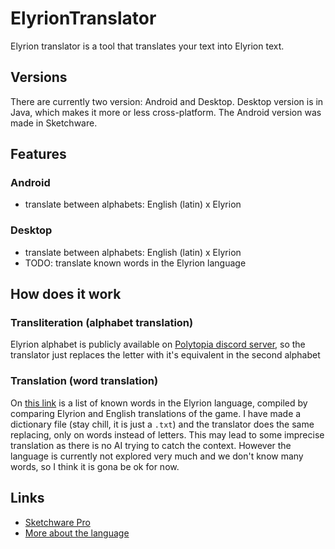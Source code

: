 # ElyrionTranslator
Elyrion translator is a tool that translates your text into Elyrion text.
## Versions
There are currently two version: Android and Desktop. Desktop version is in Java, which makes it more or less cross-platform. The Android version was made in Sketchware.
## Features
### Android
- translate between alphabets: English (latin) x Elyrion
### Desktop
- translate between alphabets: English (latin) x Elyrion
- TODO: translate known words in the Elyrion language
## How does it work
### Transliteration (alphabet translation)
Elyrion alphabet is publicly available on [Polytopia discord server](https://discord.gg/polytopia), so the translator just replaces the letter with it's equivalent in the second alphabet
### Translation (word translation)
On [this link](https://docs.google.com/document/d/1gr0nh7tLPXuHs402-tE9tV_ecVb41-OXdGG62ZFGUF8/edit#) is a list of known words in the Elyrion language, compiled by comparing Elyrion and English translations of the game. I have made a dictionary file (stay chill, it is just a `.txt`) and the translator does the same replacing, only on words instead of letters. This may lead to some imprecise translation as there is no AI trying to catch the context. However the language is currently not explored very much and we don't know many words, so I think it is gona be ok for now.
## Links
- [Sketchware Pro](https://github.com/Sketchware-Pro/Sketchware-Pro)
- [More about the language](https://docs.google.com/document/d/1gr0nh7tLPXuHs402-tE9tV_ecVb41-OXdGG62ZFGUF8)
